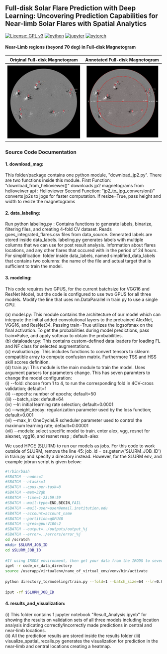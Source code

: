 ## Full-disk Solar Flare Prediction with Deep Learning: Uncovering Prediction Capabilities for Near-limb Solar Flares with Spatial Analytics

[![License: GPL v3](https://img.shields.io/badge/License-GPLv3-blue.svg)](LICENSE) 
[![python](https://img.shields.io/badge/Python-3.7.11-3776AB.svg?style=flat&logo=python&logoColor=white)](https://www.python.org)
[![jupyter](https://img.shields.io/badge/Jupyter-Notebook-F37626.svg?style=flat&logo=Jupyter)](https://jupyterlab.readthedocs.io/en/stable)
[![pytorch](https://img.shields.io/badge/PyTorch-1.10.0-EE4C2C.svg?style=flat&logo=pytorch)](https://pytorch.org)

#### Near-Limb regions (beyond 70 deg) in Full-disk Magnetogram
Original Full-disk Magnetogram |  Annotated Full-disk Magnetogram
:-------------------------:|:-------------------------:
![](https://github.com/chetrajpandey/fulldisk-spatial-analytics/blob/main/results_and_visualization/mag1.png?raw=true)  |  ![](https://github.com/chetrajpandey/fulldisk-spatial-analytics/blob/main/results_and_visualization/central_limb_mag.png?raw=true)

<!-- ![alt text](https://github.com/chetrajpandey/fulldisk-spatial-analytics/blob/main/results_and_visualization/central_limb_mag.png?raw=true) -->

### Source Code Documentation

#### 1. download_mag:
This folder/package contains one python module, "download_jp2.py". There are two functions inside this module. First Function: "download_from_helioviewer()" downloads jp2 magnetograms from helioveiwer api : Helioviewer Second Function: "jp2_to_jpg_conversion()" converts jp2s to jpgs for faster computation. If resize=True, pass height and width to resize the magnetograms

#### 2. data_labeling:
Run python labeling.py : Contains functions to generate labels, binarize, filtering files, and creating 4-fold CV dataset.
Reads goes_integrated_flares.csv files from data_source.
Generated labels are stored inside data_labels. 
labeling.py generates labels with multiple columns that we can use for post result analysis. Information about flares locations, and any other flares that occured with in the period of 24 hours.
For simplification:  folder inside data_labels, named simplified_data_labels that contains two columns: the name of the file and actual target that is sufficient to train the model.

#### 3. modeling:
 This code requires two GPUS, for the current batchsize for VGG16 and ResNet Model, but the code is configured to use two GPUS for all three models.
 Modify the line that uses nn.DataParallel in train.py to use a single GPU. 
 <br/>

(a) model.py: This module contains the architecture of our model which can integrate the initial added convolutional layers to the pretrained AlexNet, VGG16, and ResNet34. Passing train=True utilizes the logsoftmax on the final activation. To get the probabilities during model predictions, pass train=False, and apply softmax to obtain the probabilities.<br /> 
(b) dataloader.py: This contains custom-defined data loaders for loading FL and NF class for selected augmentations.<br /> 
(c) evaluation.py: This includes functions to convert tensors to sklearn compatible array to compute confusion matrix. Furthermore TSS and HSS skill scores definition.<br /> 
(d) train.py: This module is the main module to train the model. Uses argument parsers for parameters change. This has seven paramters to change the model configuration:<br /> 
(i) --fold: choose from 1 to 4, to run the corresponding fold in 4CV-cross validation; default=1<br /> 
(ii) --epochs: number of epochs; default=50<br /> 
(iii) --batch_size: default=64<br /> 
(iv) --lr: initial learning rate selection; default=0.0001<br /> 
(v) --weight_decay: regularization parameter used by the loss function; default=0.001<br /> 
(vi) --max_lr: OneCycleLR scheduler parameter used to control the maximum learning rate; default=0.00001<br /> 
(vii) --models: select specific model to train. enter alex, vgg, resnet for alexnet, vgg16, and resnet resp ; default=alex<br /> 

We used HPCE (SLURM) to run our models as jobs. For this code to work outside of SLURM, remove the line 45: job_id = os.getenv('SLURM_JOB_ID') in train.py  and specify a directory instead. However, for the SLURM env, and example jobrun script is given below: <br /> 

```bash
#!/bin/bash
#SBATCH --nodes=1
#SBATCH --ntasks=1
#SBATCH --cpus-per-task=8
#SBATCH --mem=32gb
#SBATCH --time=1-23:59:59
#SBATCH --mail-type=END,BEGIN,FAIL
#SBATCH --mail-user=user@email.institution.edu
#SBATCH --account=account_name
#SBATCH --partition=qGPU48
#SBATCH --gres=gpu:V100:2
#SBATCH --output=../outputs/output_%j
#SBATCH --error=../errors/error_%j
cd /scratch
mkdir $SLURM_JOB_ID
cd $SLURM_JOB_ID

#If using IRODS environment, then get your data from the IRODS to sever
iget -r code_or_data_directory
source /userapp/virtualenv/name_of_virtual_env/venv/bin/activate

python directory_to/modeling/train.py --fold=1 --batch_size=64 --lr=0.00001 --weight_decay=0.0001 --max_lr=0.0001 --models alex

iput -rf $SLURM_JOB_ID
```

#### 4. results_and_visualization:

(i) This folder contains 1 jupyter notebook "Result_Analysis.ipynb" for showing the results on validation sets of all three models including location analysis indicating correctly/incorrectly made predictions in central and near-limb locations. <br /> 
(ii) All the prediction results are stored inside the results folder
(iii) visualize_spatial_recalls.py generates the visualization for prediction in the near-limb and central locations creating a heatmap.